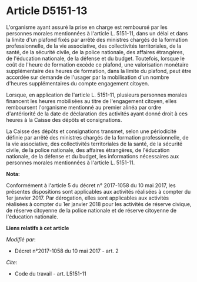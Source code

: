 # Article D5151-13

L'organisme ayant assuré la prise en charge est remboursé par les personnes morales mentionnées à l'article L. 5151-11, dans
un délai et dans la limite d'un plafond fixés par arrêté des ministres chargés de la formation professionnelle, de la vie
associative, des collectivités territoriales, de la santé, de la sécurité civile, de la police nationale, des affaires
étrangères, de l'éducation nationale, de la défense et du budget. Toutefois, lorsque le coût de l'heure de formation excède
ce plafond, une valorisation monétaire supplémentaire des heures de formation, dans la limite du plafond, peut être accordée
sur demande de l'usager par la mobilisation d'un nombre d'heures supplémentaires du compte engagement citoyen.

Lorsque, en application de l'article L. 5151-11, plusieurs personnes morales financent les heures mobilisées au titre de
l'engagement citoyen, elles remboursent l'organisme mentionné au premier alinéa par ordre d'antériorité de la date de
déclaration des activités ayant donné droit à ces heures à la Caisse des dépôts et consignations.

La Caisse des dépôts et consignations transmet, selon une périodicité définie par arrêté des ministres chargés de la
formation professionnelle, de la vie associative, des collectivités territoriales de la santé, de la sécurité civile, de la
police nationale, des affaires étrangères, de l'éducation nationale, de la défense et du budget, les informations nécessaires
aux personnes morales mentionnées à l'article L. 5151-11.

**Nota:**

Conformément à l'article 5 du décret n° 2017-1058 du 10 mai 2017, les présentes dispositions sont applicables aux activités
réalisées à compter du 1er janvier 2017. Par dérogation, elles sont applicables aux activités réalisées à compter du 1er
janvier 2018 pour les activités de réserve civique, de réserve citoyenne de la police nationale et de réserve citoyenne de
l'éducation nationale.

**Liens relatifs à cet article**

_Modifié par_:

  - Décret n°2017-1058 du 10 mai 2017 - art. 2

_Cite_:

  - Code du travail - art. L5151-11
